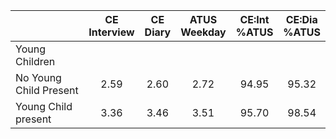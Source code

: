
|                      | CE<br>Interview |  CE<br>Diary | ATUS<br>Weekday | CE:Int<br>%ATUS | CE:Dia<br>%ATUS |
| -------------------- | :----------: | :----------: | :----------: | :----------: | :----------: |
| Young Children       |              |              |              |              |              |
| No Young Child Present |         2.59 |         2.60 |         2.72 |        94.95 |        95.32 |
| Young Child present  |         3.36 |         3.46 |         3.51 |        95.70 |        98.54 |


